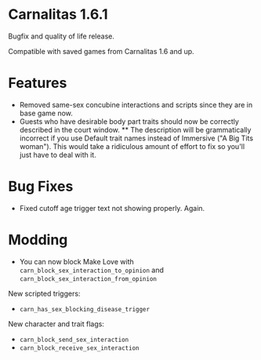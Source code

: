 # Carnalitas 1.6.1

Bugfix and quality of life release.

Compatible with saved games from Carnalitas 1.6 and up.

# Features

* Removed same-sex concubine interactions and scripts since they are in base game now.
* Guests who have desirable body part traits should now be correctly described in the court window.
** The description will be grammatically incorrect if you use Default trait names instead of Immersive ("A Big Tits woman"). This would take a ridiculous amount of effort to fix so you'll just have to deal with it.

# Bug Fixes

* Fixed cutoff age trigger text not showing properly. Again.

# Modding

* You can now block Make Love with `carn_block_sex_interaction_to_opinion` and `carn_block_sex_interaction_from_opinion`

New scripted triggers:
* `carn_has_sex_blocking_disease_trigger`

New character and trait flags:
* `carn_block_send_sex_interaction`
* `carn_block_receive_sex_interaction`